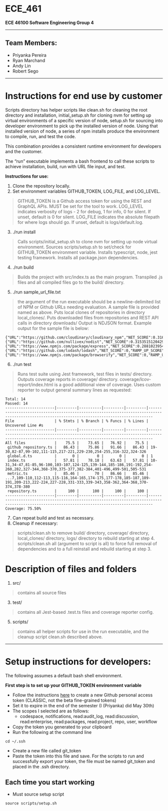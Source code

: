 # ECE_461
**ECE 46100 Software Engineering Group 4**

---

## Team Members:
- Priyanka Pereira
- Ryan Marchand
- Andy Lin
- Robert Sego


---

# Instructions for end use by customer

Scripts directory has helper scripts like clean.sh for cleaning the root directory and installation, initial_setup.sh for cloning nvm for setting up virtual environments of a specific version of node, setup.sh for sourcing into developer environment to pick up the installed version of node. Using that installed version of node, a series of npm installs produce the environment to compile, run, and test the code. 

This combination provides a consistent runtime environment for developers and the customer. 

The “run” executable implements a bash frontend to call these scripts to achieve installation, build, run with URL file input, and test.

**Instructions for use:**
1. Clone the repository locally.
2. Set environment variables GITHUB_TOKEN, LOG_FILE, and LOG_LEVEL.
> GITHUB_TOKEN is a Github access token for using the REST and GraphQL APIs. MUST be set for the tool to work.
> LOG_LEVEL indicates verbosity of logs - 2 for debug, 1 for info, 0 for silent. If unset, default is 0 for silent.
> LOG_FILE indicates the absolute filepath for where logs should go. If unset, default is logs/default.log.
3. ./run install
>Calls scripts/initial_setup.sh to clone nvm for setting up node virtual environment.
>Sources scripts/setup.sh to set/check for GITHUB_TOKEN environment variable.
>Installs typescript, node, jest testing framework.
>Installs all package.json dependencies.
4. ./run build
> Builds the project with src/index.ts as the main program. Transpiled .js files and all compiled files go to the build/ directory.
5. ./run sample_url_file.txt
> the argument of the run executable should be a newline-delimited list of NPM or Github URLs needing evaluation.
> A sample file is provided named as above.
> Puts local clones of repositories in directory local_clones/.
> Puts downloaded files from repositories and REST API calls in directory downloads/
> Output is NDJSON format. Example output for the sample file is below:

```
{"URL":"https://github.com/cloudinary/cloudinary_npm","NET_SCORE":0.31696592664357337,"RAMP_UP_SCORE":0.1,"CORRECTNESS_SCORE":0.8572209375656927,"BUS_FACTOR_SCORE":0.313804347826087,"RESPONSIVE_MAINTAINER_SCORE":-1,"LICENSE_SCORE":1}
{"URL":"https://github.com/nullivex/nodist","NET_SCORE":0.31535151204295897,"RAMP_UP_SCORE":0.5,"CORRECTNESS_SCORE":0.89748045178106,"BUS_FACTOR_SCORE":0.08963855421686749,"RESPONSIVE_MAINTAINER_SCORE":-1,"LICENSE_SCORE":1}
{"URL":"https://www.npmjs.com/package/express","NET_SCORE":0.2881023954322634,"RAMP_UP_SCORE":0.2,"CORRECTNESS_SCORE":0.8706162162162162,"BUS_FACTOR_SCORE":0.1849478804725504,"RESPONSIVE_MAINTAINER_SCORE":-1,"LICENSE_SCORE":1}
{"URL":"https://github.com/lodash/lodash","NET_SCORE":0,"RAMP_UP_SCORE":0.1,"CORRECTNESS_SCORE":0.8785582902688973,"BUS_FACTOR_SCORE":0.0007495315427857589,"RESPONSIVE_MAINTAINER_SCORE":-1,"LICENSE_SCORE":0}
{"URL":"https://www.npmjs.com/package/browserify","NET_SCORE":0,"RAMP_UP_SCORE":0,"CORRECTNESS_SCORE":0,"BUS_FACTOR_SCORE":0,"RESPONSIVE_MAINTAINER_SCORE":-1,"LICENSE_SCORE":1}
```

6. ./run test
> Runs test suite using Jest framework, test files in tests/ directory. 
> Outputs coverage reports in coverage/ directory. coverage/lcov-report/index.html is a good additional view of coverage.
> Uses custom reporter to output general summary lines as requested:

```
Total: 14
Passed: 14
----------------------|---------|----------|---------|---------|----------------------------------------------------------------------------------------------------------------------------------------------
File                  | % Stmts | % Branch | % Funcs | % Lines | Uncovered Line #s                                                                                                                            
----------------------|---------|----------|---------|---------|----------------------------------------------------------------------------------------------------------------------------------------------
All files             |    75.5 |    73.65 |   76.92 |    75.5 |                                                                                                                                              
 github_repository.ts |   86.43 |    75.86 |   91.66 |   86.43 | 19-30,82-87,99-102,111-115,217-221,229-230,254-255,316-322,324-326                                                                           
 global.d.ts          |       0 |        0 |       0 |       0 | 1                                                                                                                                            
 index.ts             |   57.81 |    78.18 |   63.63 |   57.81 | 10-31,34-47,81-85,96-100,103-107,124-125,139-144,185-186,191-192,254-260,282,327-344,368-370,375-377,382-384,401-496,499-501,505-531         
 metric.ts            |   85.46 |       70 |   86.66 |   85.46 | ...7,109-110,112-113,115-116,164-165,174-175,177-178,185-187,189-191,209-213,222-224,227-228,331-333,339-343,358-362,364-368,370-374,378-380 
 repository.ts        |     100 |      100 |     100 |     100 |                                                                                                                                              
----------------------|---------|----------|---------|---------|----------------------------------------------------------------------------------------------------------------------------------------------
Coverage: 75.50%

```
7. Can repeat build and test as necessary.
8. Cleanup if necessary:
> scripts/clean.sh to remove build/ directory, coverage/ directory, local_clones/ directory, logs/ directory to rebuild starting at step 4.
> scripts/clean.sh all (argument to script is all) to force full removal of dependencies and to a full reinstall and rebuild starting at step 3.
> 
# Description of files and folders
1. src/
> contains all source files
3. test/
> contains all Jest-based .test.ts files and coverage reporter config.
5. scripts/
> contains all helper scripts for use in the run executable, and the cleanup script clean.sh described above.



---
# Setup instructions for developers:
The following assumes a default bash shell environment.

**First step is to set up your GITHUB_TOKEN environment variable**
- Follow the instructions [here](https://docs.github.com/en/authentication/keeping-your-account-and-data-secure/creating-a-personal-access-token) to create a new Github personal access token (CLASSIC, not the beta fine-grained tokens)
- Set it to expire in the end of the semester (I (Priyanka) did May 30th)
- The scopes I selected are as follows:
	- codespace, notifications, read:audit_log, read:discussion, read:enterprise, read:packages, read:project, 		repo, user, workflow
- Copy the token you generated to your clipboard
- Run the following at the command line

```
cd ~/.ssh
```
- Create a new file called git_token
- Paste the token into this file and save. For the scripts to run and successfully export your token, the file must be named git_token and placed in the .ssh directory.

## Each time you start working
- Must source setup script

```
source scripts/setup.sh
```

